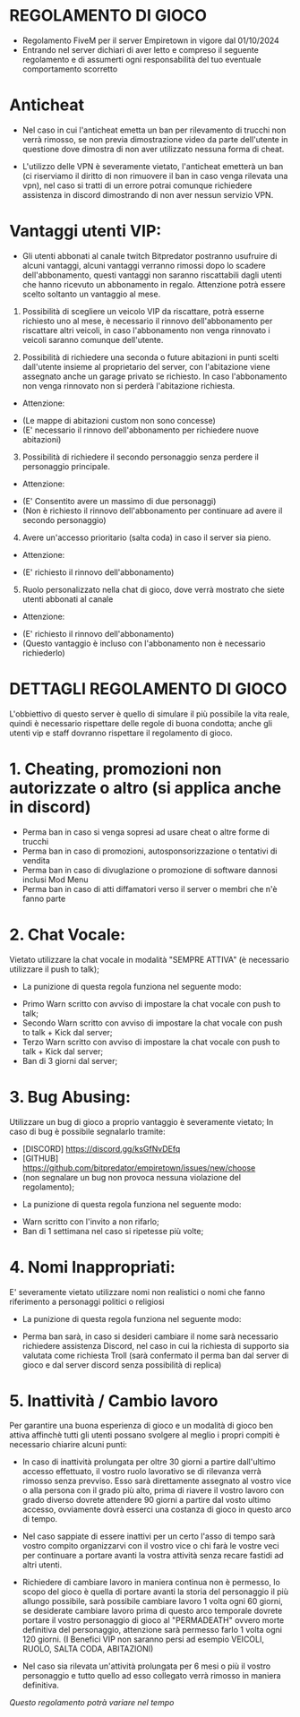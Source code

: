 # REGOLAMENTO DI GIOCO
- Regolamento FiveM per il server Empiretown in vigore dal 01/10/2024
- Entrando nel server dichiari di aver letto e compreso il seguente regolamento e di assumerti ogni responsabilità del tuo eventuale comportamento scorretto

# Anticheat
- Nel caso in cui l'anticheat emetta un ban per rilevamento di trucchi non verrà rimosso, se non previa dimostrazione video da parte dell'utente in questione dove dimostra di non aver utilizzato nessuna forma di cheat.

- L'utilizzo delle VPN è severamente vietato, l'anticheat emetterà un ban (ci riserviamo il diritto di non rimuovere il ban in caso venga rilevata una vpn), nel caso si tratti di un errore potrai comunque richiedere assistenza in discord dimostrando di non aver nessun servizio VPN.

# Vantaggi utenti VIP:
- Gli utenti abbonati al canale twitch Bitpredator postranno usufruire di alcuni vantaggi, alcuni vantaggi verranno rimossi dopo lo scadere dell'abbonamento, questi vantaggi non saranno riscattabili dagli utenti che hanno ricevuto un abbonamento in regalo. Attenzione potrà essere scelto soltanto un vantaggio al mese.

1) Possibilità di scegliere un veicolo VIP da riscattare, potrà esserne richiesto uno al mese, è necessario il rinnovo dell'abbonamento per riscattare altri veicoli, in caso l'abbonamento non venga rinnovato i veicoli saranno comunque dell'utente.

2) Possibilità di richiedere una seconda o future abitazioni in punti scelti dall'utente insieme al proprietario del server, con l'abitazione viene assegnato anche un garage privato se richiesto. In caso l'abbonamento non venga rinnovato non si perderà l'abitazione richiesta.
* Attenzione:
- (Le mappe di abitazioni custom non sono concesse)
- (E' necessario il rinnovo dell'abbonamento per richiedere nuove abitazioni)

3) Possibilità di  richiedere il secondo personaggio senza perdere il personaggio principale.
* Attenzione:
- (E' Consentito avere un massimo di due personaggi)
- (Non è richiesto il rinnovo dell'abbonamento per continuare ad avere il secondo personaggio)

4) Avere un'accesso prioritario (salta coda) in caso il server sia pieno.
* Attenzione:
- (E' richiesto il rinnovo dell'abbonamento)

5) Ruolo personalizzato nella chat di gioco, dove verrà mostrato che siete utenti abbonati al canale
* Attenzione:
- (E' richiesto il rinnovo dell'abbonamento)
- (Questo vantaggio è incluso con l'abbonamento non è necessario richiederlo)

# DETTAGLI REGOLAMENTO DI GIOCO 
L'obbiettivo di questo server è quello di simulare il più possibile la vita reale, quindi è necessario rispettare delle regole di buona condotta; anche gli utenti vip e staff dovranno rispettare il regolamento di gioco.

# 1. Cheating, promozioni non autorizzate o altro (si applica anche in discord)
- Perma ban in caso si venga sopresi ad usare cheat o altre forme di trucchi
- Perma ban in caso di promozioni, autosponsorizzazione o tentativi di vendita
- Perma ban in caso di divuglazione o promozione di software dannosi inclusi Mod Menu
- Perma ban in caso di atti diffamatori verso il server o membri che n'è fanno parte

# 2. Chat Vocale:
Vietato utilizzare la chat vocale in modalità "SEMPRE ATTIVA" (è necessario utilizzare il push to talk);
* La punizione di questa regola funziona nel seguente modo:
- Primo Warn scritto con avviso di impostare la chat vocale con push to talk;
- Secondo Warn scritto con avviso di impostare la chat vocale con push to talk + Kick dal server;
- Terzo Warn scritto con avviso di impostare la chat vocale con push to talk + Kick dal server;
- Ban di 3 giorni dal server;

# 3. Bug Abusing:
Utilizzare un bug di gioco a proprio vantaggio è severamente vietato;
In caso di bug è possibile segnalarlo tramite:
- [DISCORD] https://discord.gg/ksGfNvDEfq
- [GITHUB] https://github.com/bitpredator/empiretown/issues/new/choose
- (non segnalare un bug non provoca nessuna violazione del regolamento);
* La punizione di questa regola funziona nel seguente modo:
- Warn scritto con l'invito a non rifarlo;
- Ban di 1 settimana nel caso si ripetesse più volte;

# 4. Nomi Inappropriati:
E' severamente vietato utilizzare nomi non realistici o nomi che fanno riferimento a personaggi politici o religiosi
* La punizione di questa regola funziona nel seguente modo:
- Perma ban sarà, in caso si desideri cambiare il nome sarà necessario richiedere assistenza Discord, nel caso in cui la richiesta di supporto sia valutata come richiesta Troll (sarà confermato il perma ban dal server di gioco e dal server discord senza possibilità di replica)

# 5. Inattività / Cambio lavoro
Per garantire una buona esperienza di gioco e un modalità di gioco ben attiva affinchè tutti gli utenti 
possano svolgere al meglio i propri compiti è necessario chiarire alcuni punti:
- In caso di inattività prolungata per oltre 30 giorni a partire dall'ultimo accesso effettuato, il vostro ruolo lavorativo se di rilevanza verrà rimosso senza prevviso.
Esso sarà direttamente assegnato al vostro vice o alla persona con il grado più alto, prima di riavere il vostro lavoro con grado diverso dovrete attendere 90 giorni a partire dal vosto ultimo accesso, ovviamente dovrà esserci una costanza di gioco in questo arco di tempo.

- Nel caso sappiate di essere inattivi per un certo l'asso di tempo sarà vostro compito organizzarvi con il vostro vice o chi farà le vostre veci per continuare a portare avanti la vostra attività senza recare fastidi ad altri utenti.

- Richiedere di cambiare lavoro in maniera continua non è permesso, lo scopo del gioco è quella di portare avanti la storia del personaggio il più allungo possibile, sarà possibile cambiare lavoro 1 volta ogni 60 giorni, se desiderate cambiare lavoro prima di questo arco temporale dovrete portare il vostro personaggio di gioco al "PERMADEATH" ovvero morte definitiva del personaggio, attenzione sarà permesso farlo 1 volta ogni 120 giorni. (I Benefici VIP non saranno persi ad esempio VEICOLI, RUOLO, SALTA CODA, ABITAZIONI)

- Nel caso sia rilevata un'attività prolungata per 6 mesi o più il vostro personaggio e tutto quello ad esso collegato verrà rimosso in maniera definitiva.


*Questo regolamento potrà variare nel tempo*